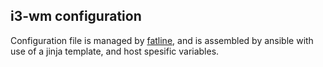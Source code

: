 i3-wm configuration
---
Configuration file is managed by [fatline](https://github.com/roosta/fatline), and is assembled by ansible with use of a jinja template, and host spesific variables.
